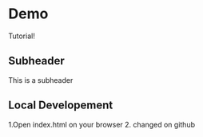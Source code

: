 # Demo

Tutorial!

## Subheader

This is a subheader

## Local Developement
1.Open index.html on your browser 
2. changed on github
